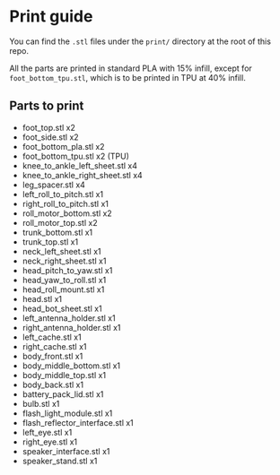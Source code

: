 # Print guide

You can find the `.stl` files under the `print/` directory at the root of this repo. 

All the parts are printed in standard PLA with 15% infill, except for `foot_bottom_tpu.stl`, which is to be printed in TPU at 40% infill.

## Parts to print
- foot_top.stl x2
- foot_side.stl x2
- foot_bottom_pla.stl x2
- foot_bottom_tpu.stl x2 (TPU)
- knee_to_ankle_left_sheet.stl x4
- knee_to_ankle_right_sheet.stl x4
- leg_spacer.stl x4
- left_roll_to_pitch.stl x1
- right_roll_to_pitch.stl x1
- roll_motor_bottom.stl x2
- roll_motor_top.stl x2
- trunk_bottom.stl x1
- trunk_top.stl x1
- neck_left_sheet.stl x1
- neck_right_sheet.stl x1
- head_pitch_to_yaw.stl x1
- head_yaw_to_roll.stl x1
- head_roll_mount.stl x1
- head.stl x1
- head_bot_sheet.stl x1
- left_antenna_holder.stl x1
- right_antenna_holder.stl x1
- left_cache.stl x1
- right_cache.stl x1
- body_front.stl x1
- body_middle_bottom.stl x1
- body_middle_top.stl x1
- body_back.stl x1
- battery_pack_lid.stl x1
- bulb.stl x1
- flash_light_module.stl x1
- flash_reflector_interface.stl x1
- left_eye.stl x1
- right_eye.stl x1
- speaker_interface.stl x1
- speaker_stand.stl x1
